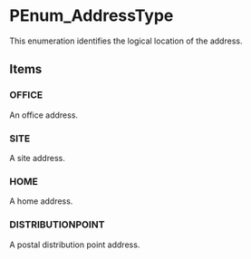 # PEnum_AddressType

This enumeration identifies the logical location of the address.<!-- end of definition -->

## Items

### OFFICE
An office address.

### SITE
A site address.

### HOME
A home address.

### DISTRIBUTIONPOINT
A postal distribution point address.
